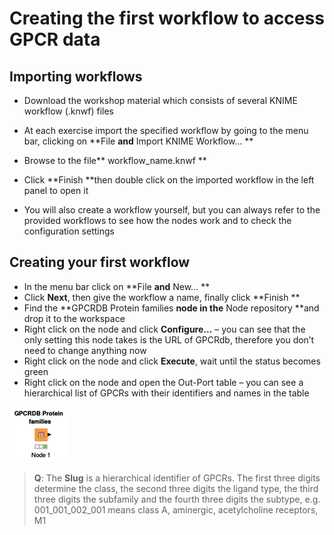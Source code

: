 # Creating the first workflow to access GPCR data

## Importing workflows

* Download the workshop material which consists of several KNIME workflow \(.knwf\) files

* At each exercise import the specified workflow by going to the menu bar, clicking on **File **and** Import KNIME Workflow…
  **
* Browse to the file** workflow\_name.knwf
  **
* Click **Finish **then double click on the imported workflow in the left panel to open it
* You will also create a workflow yourself, but you can always refer to the provided workflows to see how the nodes work and to check the configuration settings

## Creating your first workflow


* In the menu bar click on **File **and** New…
  **
* Click **Next**, then give the workflow a name, finally click **Finish
  **
* Find the **GPCRDB Protein families **node in the** Node repository **and drop it to the workspace
* Right click on the node and click **Configure…** – you can see that the only setting this node takes is the URL of GPCRdb, therefore you don’t need to change anything now
* Right click on the node and click **Execute**, wait until the status becomes green
* Right click on the node and open the Out-Port table – you can see a hierarchical list of GPCRs with their identifiers and names in the table

![](/assets/gpcrdb-protein-families.png)

> **Q**: The **Slug** is a hierarchical identifier of GPCRs. The first three digits determine the class, the second three digits the ligand type, the third three digits the subfamily and the fourth three digits the subtype, e.g. 001\_001\_002\_001 means class A, aminergic, acetylcholine receptors, M1



